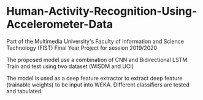 # Human-Activity-Recognition-Using-Accelerometer-Data
Part of the Multimedia University's Faculty of Information and Science Technology (FIST) Final Year Project for session 2019/2020 

The proposed model use a combination of CNN and Bidirectional LSTM.
Train and test using two dataset (WISDM and UCI)

The model is used as a deep feature extractor to extract deep feature (trainable weights) to be input into WEKA.
Different classifiers are tested and tabulated.
